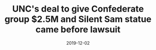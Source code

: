 ---
date: 2019-12-02
title: UNC's deal to give Confederate group $2.5M and Silent Sam statue came before lawsuit
source: News & Observer
link: https://www.newsobserver.com/news/local/education/article237966919.html
---